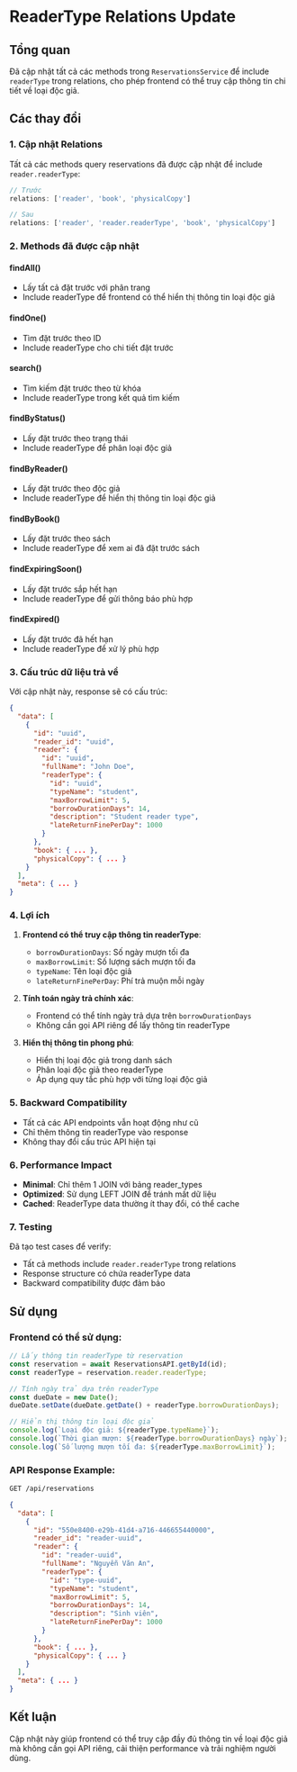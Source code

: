 # ReaderType Relations Update

## Tổng quan

Đã cập nhật tất cả các methods trong `ReservationsService` để include `readerType` trong relations, cho phép frontend có thể truy cập thông tin chi tiết về loại độc giả.

## Các thay đổi

### 1. **Cập nhật Relations**

Tất cả các methods query reservations đã được cập nhật để include `reader.readerType`:

```typescript
// Trước
relations: ['reader', 'book', 'physicalCopy']

// Sau
relations: ['reader', 'reader.readerType', 'book', 'physicalCopy']
```

### 2. **Methods đã được cập nhật**

#### **findAll()**
- Lấy tất cả đặt trước với phân trang
- Include readerType để frontend có thể hiển thị thông tin loại độc giả

#### **findOne()**
- Tìm đặt trước theo ID
- Include readerType cho chi tiết đặt trước

#### **search()**
- Tìm kiếm đặt trước theo từ khóa
- Include readerType trong kết quả tìm kiếm

#### **findByStatus()**
- Lấy đặt trước theo trạng thái
- Include readerType để phân loại độc giả

#### **findByReader()**
- Lấy đặt trước theo độc giả
- Include readerType để hiển thị thông tin loại độc giả

#### **findByBook()**
- Lấy đặt trước theo sách
- Include readerType để xem ai đã đặt trước sách

#### **findExpiringSoon()**
- Lấy đặt trước sắp hết hạn
- Include readerType để gửi thông báo phù hợp

#### **findExpired()**
- Lấy đặt trước đã hết hạn
- Include readerType để xử lý phù hợp

### 3. **Cấu trúc dữ liệu trả về**

Với cập nhật này, response sẽ có cấu trúc:

```json
{
  "data": [
    {
      "id": "uuid",
      "reader_id": "uuid",
      "reader": {
        "id": "uuid",
        "fullName": "John Doe",
        "readerType": {
          "id": "uuid",
          "typeName": "student",
          "maxBorrowLimit": 5,
          "borrowDurationDays": 14,
          "description": "Student reader type",
          "lateReturnFinePerDay": 1000
        }
      },
      "book": { ... },
      "physicalCopy": { ... }
    }
  ],
  "meta": { ... }
}
```

### 4. **Lợi ích**

1. **Frontend có thể truy cập thông tin readerType**:
   - `borrowDurationDays`: Số ngày mượn tối đa
   - `maxBorrowLimit`: Số lượng sách mượn tối đa
   - `typeName`: Tên loại độc giả
   - `lateReturnFinePerDay`: Phí trả muộn mỗi ngày

2. **Tính toán ngày trả chính xác**:
   - Frontend có thể tính ngày trả dựa trên `borrowDurationDays`
   - Không cần gọi API riêng để lấy thông tin readerType

3. **Hiển thị thông tin phong phú**:
   - Hiển thị loại độc giả trong danh sách
   - Phân loại độc giả theo readerType
   - Áp dụng quy tắc phù hợp với từng loại độc giả

### 5. **Backward Compatibility**

- Tất cả các API endpoints vẫn hoạt động như cũ
- Chỉ thêm thông tin readerType vào response
- Không thay đổi cấu trúc API hiện tại

### 6. **Performance Impact**

- **Minimal**: Chỉ thêm 1 JOIN với bảng reader_types
- **Optimized**: Sử dụng LEFT JOIN để tránh mất dữ liệu
- **Cached**: ReaderType data thường ít thay đổi, có thể cache

### 7. **Testing**

Đã tạo test cases để verify:
- Tất cả methods include `reader.readerType` trong relations
- Response structure có chứa readerType data
- Backward compatibility được đảm bảo

## Sử dụng

### Frontend có thể sử dụng:

```typescript
// Lấy thông tin readerType từ reservation
const reservation = await ReservationsAPI.getById(id);
const readerType = reservation.reader.readerType;

// Tính ngày trả dựa trên readerType
const dueDate = new Date();
dueDate.setDate(dueDate.getDate() + readerType.borrowDurationDays);

// Hiển thị thông tin loại độc giả
console.log(`Loại độc giả: ${readerType.typeName}`);
console.log(`Thời gian mượn: ${readerType.borrowDurationDays} ngày`);
console.log(`Số lượng mượn tối đa: ${readerType.maxBorrowLimit}`);
```

### API Response Example:

```bash
GET /api/reservations
```

```json
{
  "data": [
    {
      "id": "550e8400-e29b-41d4-a716-446655440000",
      "reader_id": "reader-uuid",
      "reader": {
        "id": "reader-uuid",
        "fullName": "Nguyễn Văn An",
        "readerType": {
          "id": "type-uuid",
          "typeName": "student",
          "maxBorrowLimit": 5,
          "borrowDurationDays": 14,
          "description": "Sinh viên",
          "lateReturnFinePerDay": 1000
        }
      },
      "book": { ... },
      "physicalCopy": { ... }
    }
  ],
  "meta": { ... }
}
```

## Kết luận

Cập nhật này giúp frontend có thể truy cập đầy đủ thông tin về loại độc giả mà không cần gọi API riêng, cải thiện performance và trải nghiệm người dùng.

